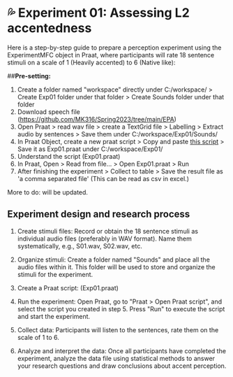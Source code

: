 # 💦 Experiment 01: Assessing L2 accentedness

Here is a step-by-step guide to prepare a perception experiment using the ExperimentMFC object in Praat, where participants will rate 18 sentence stimuli on a scale of 1 (Heavily accented) to 6 (Native like):

##**Pre-setting:** 

1. Create a folder named "workspace" directly under C:/workspace/ > Create Exp01 folder under that folder > Create Sounds folder under that folder
2. Download speech file (https://github.com/MK316/Spring2023/tree/main/EPA)
3. Open Praat > read wav file > create a TextGrid file > Labelling > Extract audio by sentences > Save them under C:/workspace/Exp01/Sounds/
4. In Praat Object, create a new praat script > Copy and paste [this script](https://github.com/MK316/Spring2023/raw/main/EPA/exp01.txt) > Save it as Exp01.praat under C:/workspace/Exp01/
5. Understand the script (Exp01.praat)
6. In Praat, Open > Read from file... > Open Exp01.praat > Run
7. After finishing the experiment > Collect to table > Save the result file as 'a comma separated file' (This can be read as csv in excel.)

More to do: will be updated.

## **Experiment design and research process**

1. Create stimuli files: Record or obtain the 18 sentence stimuli as individual audio files (preferably in WAV format). Name them systematically, e.g., S01.wav, S02.wav, etc.

2. Organize stimuli: Create a folder named "Sounds" and place all the audio files within it. This folder will be used to store and organize the stimuli for the experiment.

3. Create a Praat script: (Exp01.praat)
  
4. Run the experiment: Open Praat, go to "Praat > Open Praat script", and select the script you created in step 5. Press "Run" to execute the script and start the experiment.

5. Collect data: Participants will listen to the sentences, rate them on the scale of 1 to 6.

6. Analyze and interpret the data: Once all participants have completed the experiment, analyze the data file using statistical methods to answer your research questions and draw conclusions about accent perception.
